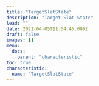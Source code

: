 ```yaml
---
title: "TargetSlatState"
description: "Target Slat State"
lead: ""
date: 2021-04-05T11:54:45.000Z
draft: false
images: []
menu:
  docs:
    parent: "characteristic"
toc: true
characteristic:
  name: "TargetSlatState"
---
```

